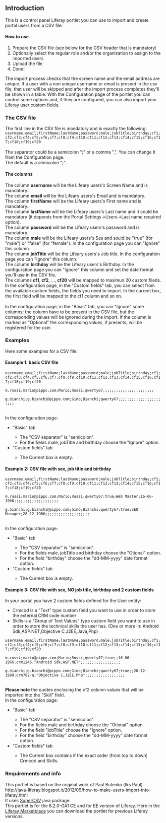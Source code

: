 <h2>Introduction</h2>
This is a control panel Liferay portlet you can use to import and create portal users from a CSV file.
<h4>How to use</h4>
<ol>
<li>Prepare the CSV file (see below for the CSV header that is mandatory)
<li>Optionally select the regular role and/or the organization to assign to the imported users
<li>Upload the file
<li>Done!
</ol>
The import process checks that the screen name and the email address are unique. If a user with a non unique username or email is present in the csv file, that user will be skipped and after the import process completes they'll be shown in a table.
With the Configuration page of the portlet you can control some options and, if they are configured, you can also import your Liferay user custom fields.
<h3>The CSV file</h3>
The first line in the CSV file is mandatory and is exactly the following:<br/>
<code>username;email;firstName;lastName;password;male;jobTitle;birthday;cf1;cf2;cf3;cf4;cf5;cf6;cf7;cf8;cf9;cf10;cf11;cf12;cf13;cf14;cf15;cf16;cf17;cf18;cf19;cf20</code><br/>
<br/>
The separator could be a semicolon ";" or a comma ",". You can change it from the Configuration page.<br/>
The default is a semicolon ";".
<h4>The columns</h4>
The column <strong>username</strong> will be the Lifeary users's Screen Name and is mandatory.<br/>
The column <strong>email</strong> will be the Lifeary users's Email and is mandatory.<br/>
The column <strong>firstName</strong> will be the Lifeary users's First name and is mandatory.<br/>
The column <strong>lastName</strong> will be the Lifeary users's Last name and it could be mandatory (it depends from the Portal Settings->Users->Last name required option).<br/>
The column <strong>password</strong> will be the Lifeary users's password and is mandatory.<br/>
The column <strong>male</strong> will be the Lifeary users's Ses and sould be "true" (for "male") or "false" (for "female"). In the configuration page you can "Ignore" this column.<br/>
The column <strong>jobTitle</strong> will be the Lifeary users's Job title. In the configuration page you can "Ignore" this column.<br/>
The column <strong>birthday</strong> will be the Lifeary users's Birthday. In the configuration page you can "Ignore" this column and set the date format you'll use in the CSV file.<br/>
The columns <strong>cf1</strong>, <strong>cf2</strong>, ..., <strong>cf20</strong> will be mapped to maximun 20 custom fileds. In the configuration page, in the "Custom fields" tab, you can select from the available custom fields, the fields you need to import. In the current box, the first field will be mapped to the cf1 column and so on.<br/>
<br/>
In the configuration page, in the "Basic" tab, you can "Ignore" some columns: the column have to be present in the CSV file, but the corresponding values will be ignored during the import.
If the column is marked as "Optional" the corresponding values, if presents, will be registered for the user.
<h3>Examples</h3>
Here some examples for a CSV file.
<h4>Example 1: basic CSV file</h4>
<code>username;email;firstName;lastName;password;male;jobTitle;birthday;cf1;cf2;cf3;cf4;cf5;cf6;cf7;cf8;cf9;cf10;cf11;cf12;cf13;cf14;cf15;cf16;cf17;cf18;cf19;cf20<br/>
m.rossi;mario@pippo.com;Mario;Rossi;qwerty67;;;;;;;;;;;;;;;;;;;;;;;<br/>
g.bianchi;g.bianchi@pippo.com;Gino;Bianchi;qwerty67;;;;;;;;;;;;;;;;;;;;;;;<br/>
</code>
<br/>
In the configuration page:
<ul>
<li>"Basic" tab</li>
<ul>
<li>The "CSV separator" is "semicolon".
<li>For the fields male, jobTitle and birthday choose the "Ignore" option.</li>
</ul>
<li>"Custom fields" tab</li>
<ul>
<li>The Current box is empty.</li>
</ul>
</ul>
<h4>Example 2: CSV file with sex, job title and birthday</h4>
<code>username;email;firstName;lastName;password;male;jobTitle;birthday;cf1;cf2;cf3;cf4;cf5;cf6;cf7;cf8;cf9;cf10;cf11;cf12;cf13;cf14;cf15;cf16;cf17;cf18;cf19;cf20<br/>
m.rossi;mario@pippo.com;Mario;Rossi;qwerty67;true;Web Master;16-06-1966;;;;;;;;;;;;;;;;;;;;<br/>
g.bianchi;g.bianchi@pippo.com;Gino;Bianchi;qwerty67;true;SEO Manager;28-12-1980;;;;;;;;;;;;;;;;;;;;<br/>
</code>
<br/>
In the configuration page:
<ul>
<li>"Basic" tab</li>
<ul>
<li>The "CSV separator" is "semicolon".
<li>For the fields male, jobTitle and birthday choose the "Otional" option.</li>
<li>For the field "birthday" choose the "dd-MM-yyyy" date format option.</li>
</ul>
<li>"Custom fields" tab</li>
<ul>
<li>The Current box is empty.</li>
</ul>
</ul>
<h4>Example 3: CSV file with sex, NO job title, birthday and 2 custom fields</h4>
In your portal you have 2 custom fields defined for the User entity:
<ul>
<li>Crmcod is a "Text" type custom field you want to use in order to store the external CRM code number</li>
<li>Skills is a "Group of Text Values" type custom field you want to use in order to store the technical skills the user has. (One or more in: Android Sdk,ASP.NET,Objective C,J2EE,Java,Php)</li>
</ul>
<code>username;email;firstName;lastName;password;male;jobTitle;birthday;cf1;cf2;cf3;cf4;cf5;cf6;cf7;cf8;cf9;cf10;cf11;cf12;cf13;cf14;cf15;cf16;cf17;cf18;cf19;cf20<br/>
m.rossi;mario@pippo.com;Mario;Rossi;qwerty67;true;;16-06-1966;crm1245;"Android Sdk,ASP.NET";;;;;;;;;;;;;;;;;;<br/>
g.bianchi;g.bianchi@pippo.com;Gino;Bianchi;qwerty67;true;;28-12-1980;crm782-a;"Objective C,J2EE,Php";;;;;;;;;;;;;;;;;;<br/>
</code>
<br/>
<strong>Please note</strong> the quotes enclosing the cf2 column values that will be imported into the "Skill" field.
<br/>
In the configuration page:
<ul>
<li>"Basic" tab</li>
<ul>
<li>The "CSV separator" is "semicolon".
<li>For the fields male and birthday choose the "Otional" option.</li>
<li>For the field "jobTitle" choose the "Ignore" option.
<li>For the field "birthday" choose the "dd-MM-yyyy" date format option.</li>
</ul>
<li>"Custom fields" tab</li>
<ul>
<li>The Current box contains if the exact order (from top to down) Crmcod and Skills.</li>
</ul>
</ul>

<h3>Requirements and info</h3>
This portlet is based on the original work of Paul Butenko (tks Paul).<br>
http://java-liferay.blogspot.it/2012/09/how-to-make-users-import-into-liferay.html
<br/>
It uses <a href="http://supercsv.sourceforge.net/">SuperCSV</a> java package.<br/>
This portlet is for the 6.2.0-GA1 CE and for EE version of Liferay.
Here in the <a href="https://www.liferay.com/marketplace/-/mp/application/33064852">Liferay Marketplace</a> you can download the portlet for previous Liferay versions.

